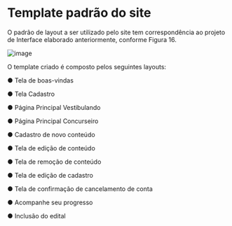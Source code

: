 # Template padrão do site


O padrão de layout a ser utilizado pelo site tem correspondência ao projeto de Interface elaborado anteriormente, conforme Figura 16.

![image](https://github.com/ICEI-PUC-Minas-PMV-ADS/pmv-ads-2022-2-e1-proj-web-t10-projeto_rotina_de_estudos/blob/main/docs/img/Figura%2016%20%E2%80%93%20Template%20padr%C3%A3o%20do%20site.png?raw=true)


O template criado é composto pelos seguintes layouts: 

●	Tela de boas-vindas

●	Tela Cadastro

●	Página Principal Vestibulando

●	Página Principal Concurseiro

●	Cadastro de novo conteúdo

●	Tela de edição de conteúdo

●	Tela de remoção de conteúdo

●	Tela de edição de cadastro 

●	Tela de confirmação de cancelamento de conta

●	Acompanhe seu progresso

●	Inclusão do edital




